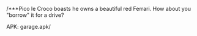 /***Pico le Croco boasts he owns a beautiful red Ferrari.
How about you "borrow" it for a drive?

APK: garage.apk/
